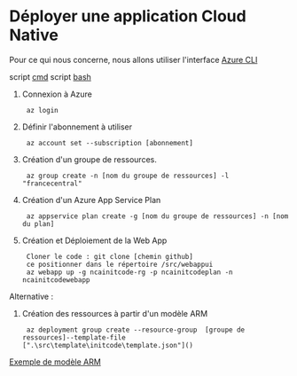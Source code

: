 #  Déployer une application Cloud Native

Pour ce qui nous concerne, nous allons utiliser l'interface [Azure CLI](https://docs.microsoft.com/fr-fr/cli/azure/install-azure-cli?view=azure-cli-latest)

script [cmd](https://github.com/EricVernie/CloudNativeAppForAzureDev/blob/initcode/src/template/deploiement.cmd)
script [bash](https://github.com/EricVernie/CloudNativeAppForAzureDev/blob/initcode/src/template/deploiement.sh)

1. Connexion à Azure
        
        az login

1. Définir l'abonnement à utiliser

        az account set --subscription [abonnement]

1. Création d'un groupe de ressources.

        az group create -n [nom du groupe de ressources] -l "francecentral"

1. Création d'un Azure App Service Plan

        az appservice plan create -g [nom du groupe de ressources] -n [nom du plan]


1. Création et Déploiement de la Web App

        Cloner le code : git clone [chemin github]
        ce positionner dans le répertoire /src/webappui
        az webapp up -g ncainitcode-rg -p ncainitcodeplan -n ncainitcodewebapp

Alternative : 

1. Création des ressources à partir d'un modèle ARM

        az deployment group create --resource-group  [groupe de ressources]--template-file [".\src\template\initcode\template.json"]()

[Exemple de modèle ARM](https://github.com/EricVernie/CloudNativeAppForAzureDev/blob/initcode/src/template/initcode/template.json)


